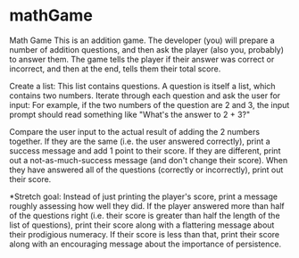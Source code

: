 # mathGame
Math Game This is an addition game. The developer (you) will prepare a number of addition questions, and then ask the player (also you, probably) to answer them. The game tells the player if their answer was correct or incorrect, and then at the end, tells them their total score.

Create a list: This list contains questions. A question is itself a list, which contains two numbers. Iterate through each question and ask the user for input: For example, if the two numbers of the question are 2 and 3, the input prompt should read something like "What's the answer to 2 + 3?"  

Compare the user input to the actual result of adding the 2 numbers together. If they are the same (i.e. the user answered correctly), print a success message and add 1 point to their score. If they are different, print out a not-as-much-success message (and don't change their score).  When they have answered all of the questions (correctly or incorrectly), print out their score.

*Stretch goal: Instead of just printing the player's score, print a message roughly assessing how well they did. If the player answered more than half of the questions right (i.e. their score is greater than half the length of the list of questions), print their score along with a flattering message about their prodigious numeracy. If their score is less than that, print their score along with an encouraging message about the importance of persistence.

